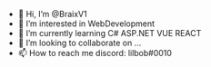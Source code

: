 - 👋 Hi, I’m @BraixV1
- 👀 I’m interested in WebDevelopment
- 🌱 I’m currently learning C# ASP.NET VUE REACT
- 💞️ I’m looking to collaborate on ...
- 📫 How to reach me discord: lilbob#0010

<!---
BraixV1/BraixV1 is a ✨ special ✨ repository because its `README.md` (this file) appears on your GitHub profile.
You can click the Preview link to take a look at your changes.
--->

